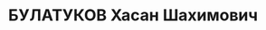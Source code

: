 ---
title: БУЛАТУКОВ Хасан Шахимович
description: Род. 3 (16) августа 1907 (по другим данным в декабре 1907) в ауле Кызыл-Юрт
  Кубанской обл. в семье крестьянина-бедняка. Ногаец. Чл. РЛКСМ с 1924. Канд. в чл.
  ВКП(б) с мая 1927, чл. ВКП(б) с декабря 1930. В 1927 окончил совпартшколу в г. Баталпашинск
  ЧеркАО, в 1930 Комвуз им. Сталина в Ростове-на-Дону. В мае 1919 - августе 1925 работал
  в ауле Балтинский Баталпашинского отдела Кубанской обл. С мая 1919 по ноябрь 1922
  батрак у кулаков, в ноябре 1922 - августе 1925 крестьянин в своем хозяйстве. С августа
  1925 по июль 1927 учащийся совпартшколы в Баталпашинске. В июле 1927 - январе 1930
  студент Комвуза им. Сталина в Ростове-на-Дону.С января 1930 работал в Баталпашинске
  (Сулимове). С января 1930 по сентябрь 1931 зав. ОРГО Черкесского облисполкома. В
  сентябре 1931 - июле 1932 зав. КПО, в июле 1932 - июле 1933 зав. ОРГО Черкесского
  обкома ВКП(б). Чл. СП СССР. Автор первой ногайской пьесы "Фатимат" (1932), повести
  "Две жизни" (1936), сборника поэм "Азрет" (1937). С июля 1933 по февраль 1935 зам.
  секретаря Черкесского обкома ВКП(б). С февраля 1935 по июль 1937 2-й секретарь Черкесского
  обкома ВКП(б). Арестован 3 июня 1937 УНКВД ЧеркАО. Решением бюро Черкесского обкома
  ВКП(б) 4 июня 1937 выведен из состава бюро, пленума обкома и исключен из ВКП(б).
  Политбюро ЦК ВКП(б) 22 ноября 1937 по списку санкционировало применение ВМН (1 кат.).
  Выездной сессией ВКВС СССР в г. Ворошиловск Орджоникидзевского кр. 24 декабря 1937
  приговорен к расстрелу, в тот же день расстрелян. Реабилитирован определением ВКВС
  СССР 30 мая 1957.
---